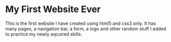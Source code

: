 # My First Website Ever
This is the first website I have created using html5 and css3 only. It has many pages, a navigation bar, a form, a logo and other random stuff I added to practice my newly aqcuired skills.
